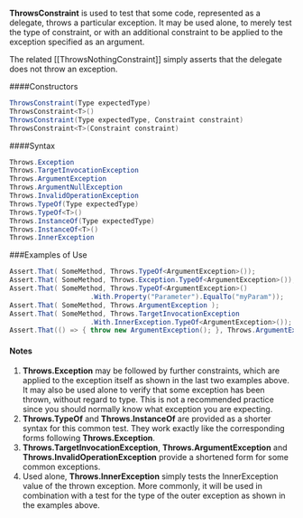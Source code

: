 **ThrowsConstraint** is used to test that some code, represented as a delegate,
throws a particular exception. It may be used alone, to merely test the type
of constraint, or with an additional constraint to be applied to the exception
specified as an argument.

The related [[ThrowsNothingConstraint]] simply asserts that the delegate
does not throw an exception.

####Constructors

```C#
ThrowsConstraint(Type expectedType)
ThrowsConstraint<T>()
ThrowsConstraint(Type expectedType, Constraint constraint)
ThrowsConstraint<T>(Constraint constraint)
```

####Syntax

```C#
Throws.Exception
Throws.TargetInvocationException
Throws.ArgumentException
Throws.ArgumentNullException
Throws.InvalidOperationException
Throws.TypeOf(Type expectedType)
Throws.TypeOf<T>()
Throws.InstanceOf(Type expectedType)
Throws.InstanceOf<T>()
Throws.InnerException
```


###Examples of Use

```C#
Assert.That( SomeMethod, Throws.TypeOf<ArgumentException>());
Assert.That( SomeMethod, Throws.Exception.TypeOf<ArgumentException>());
Assert.That( SomeMethod, Throws.TypeOf<ArgumentException>()
                    .With.Property("Parameter").EqualTo("myParam"));
Assert.That( SomeMethod, Throws.ArgumentException );
Assert.That( SomeMethod, Throws.TargetInvocationException
                    .With.InnerException.TypeOf<ArgumentException>());
Assert.That(() => { throw new ArgumentException(); }, Throws.ArgumentException);
```

<h4>Notes</h4>
<ol>
    <li>
        <b>Throws.Exception</b> may be followed by further constraints,
        which are applied to the exception itself as shown in the last two
        examples above. It may also be used alone to verify that some
        exception has been thrown, without regard to type. This is
        not a recommended practice since you should normally know
        what exception you are expecting.
    </li>
    <li>
        <b>Throws.TypeOf</b> and <b>Throws.InstanceOf</b> are provided
        as a shorter syntax for this common test. They work exactly like
        the corresponding forms following <b>Throws.Exception</b>.
    </li>
    <li>
        <b>Throws.TargetInvocationException</b>, <b>Throws.ArgumentException</b>
        and <b>Throws.InvalidOperationException</b> provide a shortened form
        for some common exceptions.
    </li>
    <li>
        Used alone, <b>Throws.InnerException</b> simply tests the InnerException
        value of the thrown exception. More commonly, it will be used in
        combination with a test for the type of the outer exception as shown
        in the examples above.
    </li>
</ol>